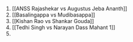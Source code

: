 1. [[ANSS Rajashekar vs Augustus Jeba Ananth]]
2. [[Basalingappa vs Mudibasappa]]
3. [[Kishan Rao vs Shankar Gouda]]
4. [[Tedhi Singh vs Narayan Dass Mahant 1]]
5. 
